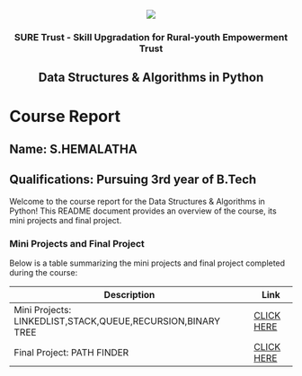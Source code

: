 <!-- PROJECT LOGO -->
<br />

<div align="center">
   <img src='https://user-images.githubusercontent.com/73131499/166115643-d3187f47-d38f-41b2-ae42-5ecbbc60de14.png' />


<h3 align="center">SURE Trust - Skill Upgradation for Rural-youth Empowerment Trust</h3>
  <h2>Data Structures & Algorithms in Python</h2>
</div>

# Course Report

## Name: S.HEMALATHA

## Qualifications: Pursuing 3rd year of B.Tech

Welcome to the course report for the Data Structures & Algorithms in Python! This README document provides an overview of the course, its mini projects and final project.

### Mini Projects and Final Project

Below is a table summarizing the mini projects and final project completed during the course:

| Description                               | Link                                    |
|-------------------------------------------|-----------------------------------------|
| Mini Projects: LINKEDLIST,STACK,QUEUE,RECURSION,BINARY TREE     | [CLICK HERE](https://github.com/hemalatha331/G2_DSA_Python/tree/main/Mini%20Projects/Hemalatha)                        |
| Final Project: PATH FINDER     | [CLICK HERE](https://github.com/hemalatha331/G2_DSA_Python/tree/main/Final%20Capstone%20Project/Hemalatha)                         |
